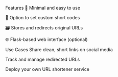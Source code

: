 Features
🧩 Minimal and easy to use

🔐 Option to set custom short codes

🗃️ Stores and redirects original URLs

🌐 Flask-based web interface (optional)

Use Cases
Share clean, short links on social media

Track and manage redirected URLs

Deploy your own URL shortener service
